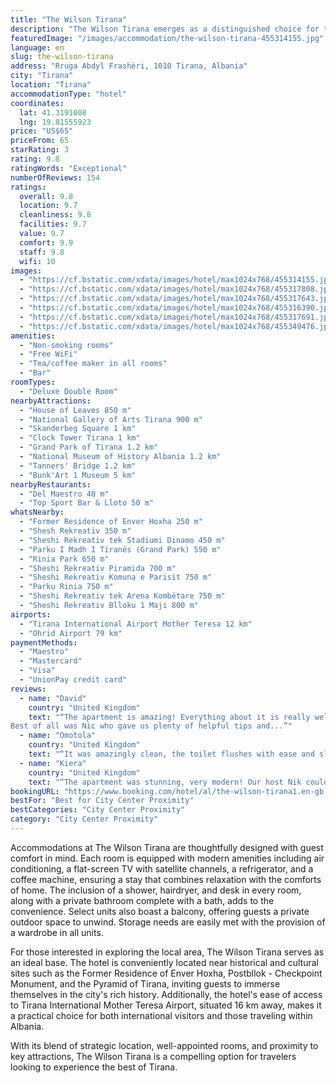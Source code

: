 ```yaml
---
title: "The Wilson Tirana"
description: "The Wilson Tirana emerges as a distinguished choice for travelers seeking both comfort and convenience in the heart of Albania's vibrant capital."
featuredImage: "/images/accommodation/the-wilson-tirana-455314155.jpg"
language: en
slug: the-wilson-tirana
address: "Rruga Abdyl Frashëri, 1010 Tirana, Albania"
city: "Tirana"
location: "Tirana"
accommodationType: "hotel"
coordinates:
  lat: 41.3191008
  lng: 19.81555923
price: "US$65"
priceFrom: 65
starRating: 3
rating: 9.8
ratingWords: "Exceptional"
numberOfReviews: 154
ratings:
  overall: 9.8
  location: 9.7
  cleanliness: 9.8
  facilities: 9.7
  value: 9.7
  comfort: 9.9
  staff: 9.8
  wifi: 10
images:
  - "https://cf.bstatic.com/xdata/images/hotel/max1024x768/455314155.jpg?k=3ef293b02da7e301584507d78b4e931af4fdd14455820c0c183cd48e5f852b15&o=&hp=1"
  - "https://cf.bstatic.com/xdata/images/hotel/max1024x768/455317808.jpg?k=05e164c1ae7086c1fa2a75150fe7dfa2e5d3ac39c7072f5a5bd9af518469c68f&o=&hp=1"
  - "https://cf.bstatic.com/xdata/images/hotel/max1024x768/455317643.jpg?k=f167fd725e5f34bf01fe6fac0b4630c802bffddaad011f820a84700f2be228d4&o=&hp=1"
  - "https://cf.bstatic.com/xdata/images/hotel/max1024x768/455316390.jpg?k=0bc04394616a32303c8d3b4d56dbd4115d8debc579cde10b8c9492f37078afa1&o=&hp=1"
  - "https://cf.bstatic.com/xdata/images/hotel/max1024x768/455317691.jpg?k=1c29ae29146742cbc7dd38874384857c4dd6194b07ce979d5c24a2e7fa1ecfff&o=&hp=1"
  - "https://cf.bstatic.com/xdata/images/hotel/max1024x768/455349476.jpg?k=20cb3b70f4f7a3a924b07bdb5e29d4b8d1639fc5d6e89eceace6bff9b99e043c&o=&hp=1"
amenities:
  - "Non-smoking rooms"
  - "Free WiFi"
  - "Tea/coffee maker in all rooms"
  - "Bar"
roomTypes:
  - "Deluxe Double Room"
nearbyAttractions:
  - "House of Leaves 850 m"
  - "National Gallery of Arts Tirana 900 m"
  - "Skanderbeg Square 1 km"
  - "Clock Tower Tirana 1 km"
  - "Grand Park of Tirana 1.2 km"
  - "National Museum of History Albania 1.2 km"
  - "Tanners' Bridge 1.2 km"
  - "Bunk'Art 1 Museum 5 km"
nearbyRestaurants:
  - "Del Maestro 40 m"
  - "Top Sport Bar & Lloto 50 m"
whatsNearby:
  - "Former Residence of Enver Hoxha 250 m"
  - "Shesh Rekreativ 350 m"
  - "Sheshi Rekreativ tek Stadiumi Dinamo 450 m"
  - "Parku I Madh I Tiranës (Grand Park) 550 m"
  - "Rinia Park 650 m"
  - "Sheshi Rekreativ Piramida 700 m"
  - "Sheshi Rekreativ Komuna e Parisit 750 m"
  - "Parku Rinia 750 m"
  - "Sheshi Rekreativ tek Arena Kombëtare 750 m"
  - "Sheshi Rekreativ Blloku 1 Maji 800 m"
airports:
  - "Tirana International Airport Mother Teresa 12 km"
  - "Ohrid Airport 79 km"
paymentMethods:
  - "Maestro"
  - "Mastercard"
  - "Visa"
  - "UnionPay credit card"
reviews:
  - name: "David"
    country: "United Kingdom"
    text: "“The apartment is amazing! Everything about it is really well thought out and designed. The location is perfect, close to all the major tourist attractions and easy to get to.
Best of all was Nic who gave us plenty of helpful tips and...”"
  - name: "Omotola"
    country: "United Kingdom"
    text: "“It was amazingly clean, the toilet flushes with ease and slides😻, loved that about the bathroom. The bed was so comfy to sleep in with the Tv right in front of it, the room was spacious enough for two.”"
  - name: "Kiera"
    country: "United Kingdom"
    text: "“The apartment was stunning, very modern! Our host Nik couldn’t do enough for us, honestly he was just amazing! He was so helpful, sending over recommendations for places to visit, bars, restaurants, activities etc. He also checked in to see how we...”"
bookingURL: "https://www.booking.com/hotel/al/the-wilson-tirana1.en-gb.html?aid=8035640"
bestFor: "Best for City Center Proximity"
bestCategories: "City Center Proximity"
category: "City Center Proximity"
---
```


Accommodations at The Wilson Tirana are thoughtfully designed with guest comfort in mind. Each room is equipped with modern amenities including air conditioning, a flat-screen TV with satellite channels, a refrigerator, and a coffee machine, ensuring a stay that combines relaxation with the comforts of home. The inclusion of a shower, hairdryer, and desk in every room, along with a private bathroom complete with a bath, adds to the convenience. Select units also boast a balcony, offering guests a private outdoor space to unwind. Storage needs are easily met with the provision of a wardrobe in all units.

For those interested in exploring the local area, The Wilson Tirana serves as an ideal base. The hotel is conveniently located near historical and cultural sites such as the Former Residence of Enver Hoxha, Postbllok - Checkpoint Monument, and the Pyramid of Tirana, inviting guests to immerse themselves in the city's rich history. Additionally, the hotel's ease of access to Tirana International Mother Teresa Airport, situated 16 km away, makes it a practical choice for both international visitors and those traveling within Albania.

With its blend of strategic location, well-appointed rooms, and proximity to key attractions, The Wilson Tirana is a compelling option for travelers looking to experience the best of Tirana.
